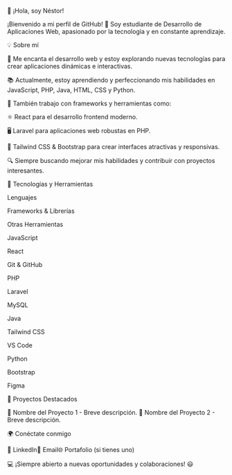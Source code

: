 👋 ¡Hola, soy Néstor!

¡Bienvenido a mi perfil de GitHub! 🚀 Soy estudiante de Desarrollo de Aplicaciones Web, apasionado por la tecnología y en constante aprendizaje.

💡 Sobre mí

🎯 Me encanta el desarrollo web y estoy explorando nuevas tecnologías para crear aplicaciones dinámicas e interactivas.

📚 Actualmente, estoy aprendiendo y perfeccionando mis habilidades en JavaScript, PHP, Java, HTML, CSS y Python.

🔧 También trabajo con frameworks y herramientas como:

⚛ React para el desarrollo frontend moderno.

🖥 Laravel para aplicaciones web robustas en PHP.

🎨 Tailwind CSS & Bootstrap para crear interfaces atractivas y responsivas.

🔍 Siempre buscando mejorar mis habilidades y contribuir con proyectos interesantes.

🚀 Tecnologías y Herramientas

Lenguajes

Frameworks & Librerías

Otras Herramientas

JavaScript

React

Git & GitHub

PHP

Laravel

MySQL

Java

Tailwind CSS

VS Code

Python

Bootstrap

Figma

📌 Proyectos Destacados

🔹 Nombre del Proyecto 1 - Breve descripción.
🔹 Nombre del Proyecto 2 - Breve descripción.

🌍 Conéctate conmigo

💼 LinkedIn📧 Email🌐 Portafolio (si tienes uno)

💻 ¡Siempre abierto a nuevas oportunidades y colaboraciones! 😃

